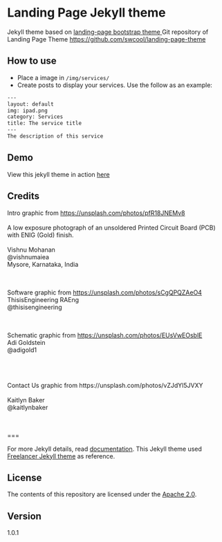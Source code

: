 # Landing Page Jekyll theme

Jekyll theme based on [landing-page bootstrap theme ](http://startbootstrap.com/templates/landing-page/)
Git repository of Landing Page Theme https://github.com/swcool/landing-page-theme

## How to use
 - Place a image in `/img/services/`
 - Create posts to display your services. Use the follow as an example:

```txt
---
layout: default
img: ipad.png
category: Services
title: The service title
---
The description of this service
```

## Demo
View this jekyll theme in action [here](https://swcool.github.io/landing-page-theme)

## Credits
Intro graphic from https://unsplash.com/photos/pfR18JNEMv8
<br>
<br>
A low exposure photograph of an unsoldered Printed Circuit Board (PCB) with ENIG (Gold) finish.<br>
<br>
Vishnu Mohanan<br>
@vishnumaiea<br>
Mysore, Karnataka, India<br>
<br><br>

Software graphic from https://unsplash.com/photos/sCgQPQZAeO4
<br>
ThisisEngineering RAEng<br>
@thisisengineering<br>
<br><br>

Schematic graphic from https://unsplash.com/photos/EUsVwEOsblE
<br>
Adi Goldstein<br>
@adigold1<br>
<br><br>

<br>
Contact Us graphic from https://unsplash.com/photos/vZJdYl5JVXY<br>
<br>
Kaitlyn Baker<br>
@kaitlynbaker<br>
<br><br>

===

For more Jekyll details, read [documentation](http://jekyllrb.com/).
This Jekyll theme used [Freelancer Jekyll theme](https://github.com/jeromelachaud/freelancer-theme/) as reference.

## License
The contents of this repository are licensed under the [Apache
2.0](http://www.apache.org/licenses/LICENSE-2.0.html).

## Version
1.0.1

